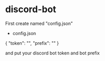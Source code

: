 # discord-bot

First create named "config.json"

- config.json

{
    "token": "",
    "prefix": ""
}

and put your discord bot token and bot prefix
